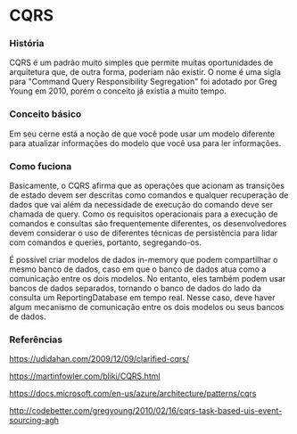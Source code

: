 # CQRS

### História
CQRS é um padrão muito simples que permite muitas oportunidades de arquitetura que, de outra forma, poderiam não existir. O nome é uma sigla para "Command Query Responsibility Segregation" foi adotado por Greg Young em 2010, porém o conceito já existia a muito tempo.


### Conceito básico
Em seu cerne está a noção de que você pode usar um modelo diferente para atualizar informações do modelo que você usa para ler informações.


### Como fuciona
Basicamente, o CQRS afirma que as operações que acionam as transições de estado devem ser descritas como comandos e qualquer recuperação de dados que vai além da necessidade de execução do comando deve ser chamada de query. Como os requisitos operacionais para a execução de comandos e consultas são frequentemente diferentes, os desenvolvedores devem considerar o uso de diferentes técnicas de persistência para lidar com comandos e queries, portanto, segregando-os.

É possível criar modelos de dados in-memory que podem compartilhar o mesmo banco de dados, caso em que o banco de dados atua como a comunicação entre os dois modelos. No entanto, eles também podem usar bancos de dados separados, tornando o banco de dados do lado da consulta um ReportingDatabase em tempo real. Nesse caso, deve haver algum mecanismo de comunicação entre os dois modelos ou seus bancos de dados.

### Referências
https://udidahan.com/2009/12/09/clarified-cqrs/

https://martinfowler.com/bliki/CQRS.html

https://docs.microsoft.com/en-us/azure/architecture/patterns/cqrs

http://codebetter.com/gregyoung/2010/02/16/cqrs-task-based-uis-event-sourcing-agh
